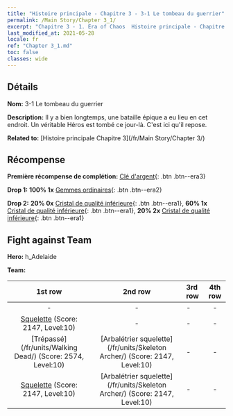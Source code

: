 ```yaml
---
title: "Histoire principale - Chapitre 3 - 3-1 Le tombeau du guerrier"
permalink: /Main Story/Chapter 3_1/
excerpt: "Chapitre 3 - 1. Era of Chaos  Histoire principale - Chapitre 3_1. 3-1 Le tombeau du guerrier"
last_modified_at: 2021-05-28
locale: fr
ref: "Chapter 3_1.md"
toc: false
classes: wide
---
```


## Détails

 **Nom:** 3-1 Le tombeau du guerrier

 **Description:** Il y a bien longtemps, une bataille épique a eu lieu en cet endroit. Un véritable Héros est tombé ce jour-là. C'est ici qu'il repose.

 **Related to:** [Histoire principale Chapitre 3](/fr/Main Story/Chapter 3/)

## Récompense

 **Première récompense de complétion:** [Clé d'argent](/ItemsFR/con_693/){: .btn .btn--era3}

 **Drop 1:** **100% 1x** [Gemmes ordinaires](/ItemsFR/mat_10/){: .btn .btn--era2}

 **Drop 2:** **20% 0x** [Cristal de qualité inférieure](/ItemsFR/mat_5/){: .btn .btn--era1}, **60% 1x** [Cristal de qualité inférieure](/ItemsFR/mat_5/){: .btn .btn--era1}, **20% 2x** [Cristal de qualité inférieure](/ItemsFR/mat_5/){: .btn .btn--era1}


## Fight against Team
 **Hero:** h_Adelaide

 **Team:**


  | 1st row | 2nd row | 3rd row | 4th row |
  |:----:|:----:|:----|:----:|
  | - | - | - | - |
  | [Squelette](/fr/units/Skeleton/) (Score: 2147, Level:10)  | - | - | - |
  | [Trépassé](/fr/units/Walking Dead/) (Score: 2574, Level:10)  | [Arbalétrier squelette](/fr/units/Skeleton Archer/) (Score: 2147, Level:10)  | - | - |
  | [Squelette](/fr/units/Skeleton/) (Score: 2147, Level:10)  | [Arbalétrier squelette](/fr/units/Skeleton Archer/) (Score: 2147, Level:10)  | - | - |


